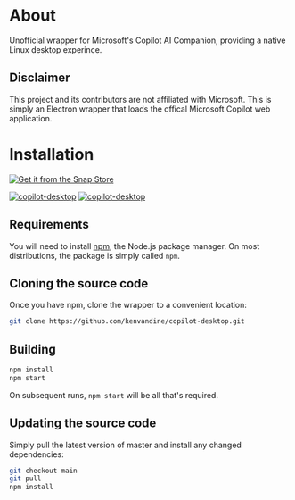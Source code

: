 # About


Unofficial wrapper for Microsoft's Copilot AI Companion, providing a native Linux desktop experince.

## Disclaimer

This project and its contributors are not affiliated with Microsoft. This is simply an Electron wrapper that loads the offical Microsoft Copilot web application.
# Installation

[![Get it from the Snap Store](https://raw.githubusercontent.com/snapcore/snap-store-badges/master/EN/%5BEN%5D-snap-store-white.png)](https://snapcraft.io/copilot-desktop)

[![copilot-desktop](https://snapcraft.io/copilot-desktop/badge.svg)](https://snapcraft.io/copilot-desktop)
[![copilot-desktop](https://snapcraft.io/copilot-desktop/trending.svg?name=0)](https://snapcraft.io/copilot-desktop)

## Requirements

You will need to install [npm](https://www.npmjs.com/), the Node.js package manager. On most distributions, the package is simply called `npm`.

## Cloning the source code

Once you have npm, clone the wrapper to a convenient location:

```bash
git clone https://github.com/kenvandine/copilot-desktop.git
```

## Building

```bash
npm install
npm start
```

On subsequent runs, `npm start` will be all that's required.

## Updating the source code

Simply pull the latest version of master and install any changed dependencies:

```bash
git checkout main
git pull
npm install
```
